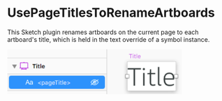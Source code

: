 # UsePageTitlesToRenameArtboards
This Sketch plugin renames artboards on the current page to each artboard's title, which is held in the text override of a symbol instance.

<img src="/readme_images/sample.png" width="400">
